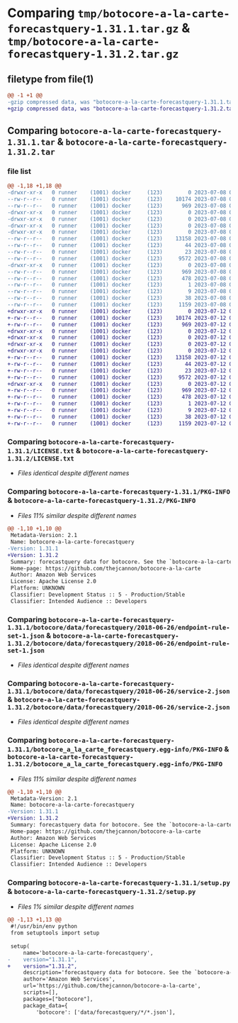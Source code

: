 # Comparing `tmp/botocore-a-la-carte-forecastquery-1.31.1.tar.gz` & `tmp/botocore-a-la-carte-forecastquery-1.31.2.tar.gz`

## filetype from file(1)

```diff
@@ -1 +1 @@
-gzip compressed data, was "botocore-a-la-carte-forecastquery-1.31.1.tar", last modified: Sat Jul  8 01:42:25 2023, max compression
+gzip compressed data, was "botocore-a-la-carte-forecastquery-1.31.2.tar", last modified: Wed Jul 12 01:44:40 2023, max compression
```

## Comparing `botocore-a-la-carte-forecastquery-1.31.1.tar` & `botocore-a-la-carte-forecastquery-1.31.2.tar`

### file list

```diff
@@ -1,18 +1,18 @@
-drwxr-xr-x   0 runner    (1001) docker     (123)        0 2023-07-08 01:42:25.878772 botocore-a-la-carte-forecastquery-1.31.1/
--rw-r--r--   0 runner    (1001) docker     (123)    10174 2023-07-08 01:42:25.000000 botocore-a-la-carte-forecastquery-1.31.1/LICENSE.txt
--rw-r--r--   0 runner    (1001) docker     (123)      969 2023-07-08 01:42:25.878772 botocore-a-la-carte-forecastquery-1.31.1/PKG-INFO
-drwxr-xr-x   0 runner    (1001) docker     (123)        0 2023-07-08 01:42:25.878772 botocore-a-la-carte-forecastquery-1.31.1/botocore/
-drwxr-xr-x   0 runner    (1001) docker     (123)        0 2023-07-08 01:42:25.878772 botocore-a-la-carte-forecastquery-1.31.1/botocore/data/
-drwxr-xr-x   0 runner    (1001) docker     (123)        0 2023-07-08 01:42:25.878772 botocore-a-la-carte-forecastquery-1.31.1/botocore/data/forecastquery/
-drwxr-xr-x   0 runner    (1001) docker     (123)        0 2023-07-08 01:42:25.878772 botocore-a-la-carte-forecastquery-1.31.1/botocore/data/forecastquery/2018-06-26/
--rw-r--r--   0 runner    (1001) docker     (123)    13158 2023-07-08 01:41:59.000000 botocore-a-la-carte-forecastquery-1.31.1/botocore/data/forecastquery/2018-06-26/endpoint-rule-set-1.json
--rw-r--r--   0 runner    (1001) docker     (123)       44 2023-07-08 01:41:59.000000 botocore-a-la-carte-forecastquery-1.31.1/botocore/data/forecastquery/2018-06-26/examples-1.json
--rw-r--r--   0 runner    (1001) docker     (123)       23 2023-07-08 01:41:59.000000 botocore-a-la-carte-forecastquery-1.31.1/botocore/data/forecastquery/2018-06-26/paginators-1.json
--rw-r--r--   0 runner    (1001) docker     (123)     9572 2023-07-08 01:41:59.000000 botocore-a-la-carte-forecastquery-1.31.1/botocore/data/forecastquery/2018-06-26/service-2.json
-drwxr-xr-x   0 runner    (1001) docker     (123)        0 2023-07-08 01:42:25.878772 botocore-a-la-carte-forecastquery-1.31.1/botocore_a_la_carte_forecastquery.egg-info/
--rw-r--r--   0 runner    (1001) docker     (123)      969 2023-07-08 01:42:25.000000 botocore-a-la-carte-forecastquery-1.31.1/botocore_a_la_carte_forecastquery.egg-info/PKG-INFO
--rw-r--r--   0 runner    (1001) docker     (123)      478 2023-07-08 01:42:25.000000 botocore-a-la-carte-forecastquery-1.31.1/botocore_a_la_carte_forecastquery.egg-info/SOURCES.txt
--rw-r--r--   0 runner    (1001) docker     (123)        1 2023-07-08 01:42:25.000000 botocore-a-la-carte-forecastquery-1.31.1/botocore_a_la_carte_forecastquery.egg-info/dependency_links.txt
--rw-r--r--   0 runner    (1001) docker     (123)        9 2023-07-08 01:42:25.000000 botocore-a-la-carte-forecastquery-1.31.1/botocore_a_la_carte_forecastquery.egg-info/top_level.txt
--rw-r--r--   0 runner    (1001) docker     (123)       38 2023-07-08 01:42:25.878772 botocore-a-la-carte-forecastquery-1.31.1/setup.cfg
--rw-r--r--   0 runner    (1001) docker     (123)     1159 2023-07-08 01:42:25.000000 botocore-a-la-carte-forecastquery-1.31.1/setup.py
+drwxr-xr-x   0 runner    (1001) docker     (123)        0 2023-07-12 01:44:40.019285 botocore-a-la-carte-forecastquery-1.31.2/
+-rw-r--r--   0 runner    (1001) docker     (123)    10174 2023-07-12 01:44:39.000000 botocore-a-la-carte-forecastquery-1.31.2/LICENSE.txt
+-rw-r--r--   0 runner    (1001) docker     (123)      969 2023-07-12 01:44:40.015285 botocore-a-la-carte-forecastquery-1.31.2/PKG-INFO
+drwxr-xr-x   0 runner    (1001) docker     (123)        0 2023-07-12 01:44:40.015285 botocore-a-la-carte-forecastquery-1.31.2/botocore/
+drwxr-xr-x   0 runner    (1001) docker     (123)        0 2023-07-12 01:44:40.015285 botocore-a-la-carte-forecastquery-1.31.2/botocore/data/
+drwxr-xr-x   0 runner    (1001) docker     (123)        0 2023-07-12 01:44:40.015285 botocore-a-la-carte-forecastquery-1.31.2/botocore/data/forecastquery/
+drwxr-xr-x   0 runner    (1001) docker     (123)        0 2023-07-12 01:44:40.015285 botocore-a-la-carte-forecastquery-1.31.2/botocore/data/forecastquery/2018-06-26/
+-rw-r--r--   0 runner    (1001) docker     (123)    13158 2023-07-12 01:44:12.000000 botocore-a-la-carte-forecastquery-1.31.2/botocore/data/forecastquery/2018-06-26/endpoint-rule-set-1.json
+-rw-r--r--   0 runner    (1001) docker     (123)       44 2023-07-12 01:44:12.000000 botocore-a-la-carte-forecastquery-1.31.2/botocore/data/forecastquery/2018-06-26/examples-1.json
+-rw-r--r--   0 runner    (1001) docker     (123)       23 2023-07-12 01:44:12.000000 botocore-a-la-carte-forecastquery-1.31.2/botocore/data/forecastquery/2018-06-26/paginators-1.json
+-rw-r--r--   0 runner    (1001) docker     (123)     9572 2023-07-12 01:44:12.000000 botocore-a-la-carte-forecastquery-1.31.2/botocore/data/forecastquery/2018-06-26/service-2.json
+drwxr-xr-x   0 runner    (1001) docker     (123)        0 2023-07-12 01:44:40.015285 botocore-a-la-carte-forecastquery-1.31.2/botocore_a_la_carte_forecastquery.egg-info/
+-rw-r--r--   0 runner    (1001) docker     (123)      969 2023-07-12 01:44:39.000000 botocore-a-la-carte-forecastquery-1.31.2/botocore_a_la_carte_forecastquery.egg-info/PKG-INFO
+-rw-r--r--   0 runner    (1001) docker     (123)      478 2023-07-12 01:44:39.000000 botocore-a-la-carte-forecastquery-1.31.2/botocore_a_la_carte_forecastquery.egg-info/SOURCES.txt
+-rw-r--r--   0 runner    (1001) docker     (123)        1 2023-07-12 01:44:39.000000 botocore-a-la-carte-forecastquery-1.31.2/botocore_a_la_carte_forecastquery.egg-info/dependency_links.txt
+-rw-r--r--   0 runner    (1001) docker     (123)        9 2023-07-12 01:44:39.000000 botocore-a-la-carte-forecastquery-1.31.2/botocore_a_la_carte_forecastquery.egg-info/top_level.txt
+-rw-r--r--   0 runner    (1001) docker     (123)       38 2023-07-12 01:44:40.019285 botocore-a-la-carte-forecastquery-1.31.2/setup.cfg
+-rw-r--r--   0 runner    (1001) docker     (123)     1159 2023-07-12 01:44:39.000000 botocore-a-la-carte-forecastquery-1.31.2/setup.py
```

### Comparing `botocore-a-la-carte-forecastquery-1.31.1/LICENSE.txt` & `botocore-a-la-carte-forecastquery-1.31.2/LICENSE.txt`

 * *Files identical despite different names*

### Comparing `botocore-a-la-carte-forecastquery-1.31.1/PKG-INFO` & `botocore-a-la-carte-forecastquery-1.31.2/PKG-INFO`

 * *Files 11% similar despite different names*

```diff
@@ -1,10 +1,10 @@
 Metadata-Version: 2.1
 Name: botocore-a-la-carte-forecastquery
-Version: 1.31.1
+Version: 1.31.2
 Summary: forecastquery data for botocore. See the `botocore-a-la-carte` package for more info.
 Home-page: https://github.com/thejcannon/botocore-a-la-carte
 Author: Amazon Web Services
 License: Apache License 2.0
 Platform: UNKNOWN
 Classifier: Development Status :: 5 - Production/Stable
 Classifier: Intended Audience :: Developers
```

### Comparing `botocore-a-la-carte-forecastquery-1.31.1/botocore/data/forecastquery/2018-06-26/endpoint-rule-set-1.json` & `botocore-a-la-carte-forecastquery-1.31.2/botocore/data/forecastquery/2018-06-26/endpoint-rule-set-1.json`

 * *Files identical despite different names*

### Comparing `botocore-a-la-carte-forecastquery-1.31.1/botocore/data/forecastquery/2018-06-26/service-2.json` & `botocore-a-la-carte-forecastquery-1.31.2/botocore/data/forecastquery/2018-06-26/service-2.json`

 * *Files identical despite different names*

### Comparing `botocore-a-la-carte-forecastquery-1.31.1/botocore_a_la_carte_forecastquery.egg-info/PKG-INFO` & `botocore-a-la-carte-forecastquery-1.31.2/botocore_a_la_carte_forecastquery.egg-info/PKG-INFO`

 * *Files 11% similar despite different names*

```diff
@@ -1,10 +1,10 @@
 Metadata-Version: 2.1
 Name: botocore-a-la-carte-forecastquery
-Version: 1.31.1
+Version: 1.31.2
 Summary: forecastquery data for botocore. See the `botocore-a-la-carte` package for more info.
 Home-page: https://github.com/thejcannon/botocore-a-la-carte
 Author: Amazon Web Services
 License: Apache License 2.0
 Platform: UNKNOWN
 Classifier: Development Status :: 5 - Production/Stable
 Classifier: Intended Audience :: Developers
```

### Comparing `botocore-a-la-carte-forecastquery-1.31.1/setup.py` & `botocore-a-la-carte-forecastquery-1.31.2/setup.py`

 * *Files 1% similar despite different names*

```diff
@@ -1,13 +1,13 @@
 #!/usr/bin/env python
 from setuptools import setup
 
 setup(
     name='botocore-a-la-carte-forecastquery',
-    version="1.31.1",
+    version="1.31.2",
     description='forecastquery data for botocore. See the `botocore-a-la-carte` package for more info.',
     author='Amazon Web Services',
     url='https://github.com/thejcannon/botocore-a-la-carte',
     scripts=[],
     packages=["botocore"],
     package_data={
         'botocore': ['data/forecastquery/*/*.json'],
```

